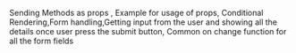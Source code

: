 Sending Methods as props , Example for usage of props, Conditional Rendering,Form handling,Getting input from the user and showing all the details once user press the submit button, Common on change function for all the form fields